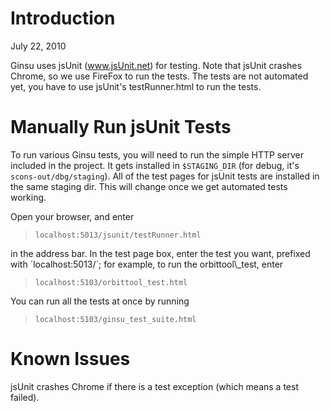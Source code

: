 # Introduction #
July 22, 2010

Ginsu uses jsUnit (www.jsUnit.net) for testing.  Note that jsUnit crashes
Chrome, so we use FireFox to run the tests.  The tests are not automated yet,
you have to use jsUnit's testRunner.html to run the tests.

# Manually Run jsUnit Tests #

To run various Ginsu tests, you will need to run the simple HTTP server
included in the project.  It gets installed in `$STAGING_DIR` (for debug, it's
`scons-out/dbg/staging`).  All of the test pages for jsUnit tests are installed
in the same staging dir.  This will change once we get automated tests working.

Open your browser, and enter
<blockquote><pre><code>localhost:5013/jsunit/testRunner.html</code></pre></blockquote> in the address
bar.  In the test page box, enter the test you want, prefixed with
`localhost:5013/`; for example, to run the orbittool\_test, enter
<blockquote><pre><code>localhost:5103/orbittool_test.html</code></pre></blockquote>

You can run all the tests at once by running
<blockquote><pre><code>localhost:5103/ginsu_test_suite.html</code></pre></blockquote>

# Known Issues #
jsUnit crashes Chrome if there is a test exception (which means a test failed).